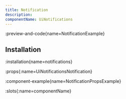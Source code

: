 ```yaml
---
title: Notification
description:
componentName: UiNotifications
---
```


:preview-and-code{name=NotificationExample}

## Installation

:installation{name=notifications}

:props{:name=UiNotificationsNotification}

:component-example{name=NotificationPropsExample}

:slots{:name=componentName}
